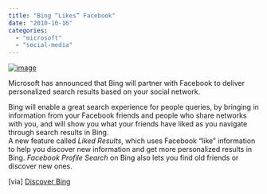 ```yaml
---
title: "Bing “Likes” Facebook"
date: "2010-10-16"
categories: 
  - "microsoft"
  - "social-media"
---
```


[![image](http://lh6.ggpht.com/_40bmzDo_mBs/TLlgDv2Sc8I/AAAAAAAABdo/4U_7s8b3boc/image_thumb%5B2%5D.png?imgmax=800 "image")](http://lh3.ggpht.com/_40bmzDo_mBs/TLlgCH8R4PI/AAAAAAAABdk/aXfKFBqKqiQ/s1600-h/image%5B4%5D.png)

Microsoft has announced that Bing will partner with Facebook to deliver personalized search results based on your social network.

Bing will enable a great search experience for people queries, by bringing in information from your Facebook friends and people who share networks with you, and will show you what your friends have liked as you navigate through search results in Bing.  
A new feature called _Liked Results_, which uses Facebook “like” information to help you discover new information and get more personalized results in Bing. _Facebook Profile Search_ on Bing also lets you find old friends or discover new ones.

\[via\] [Discover Bing](http://www.discoverbing.com/facebook/)

